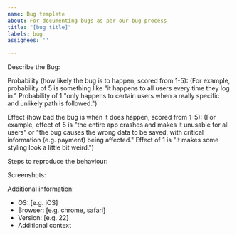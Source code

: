 ```yaml
---
name: Bug template
about: For documenting bugs as per our bug process
title: "[bug title]"
labels: bug
assignees: ''

---
```


Describe the Bug:

Probability (how likely the bug is to happen, scored from 1-5):
(For example, probability of 5 is something like "it happens to all users every time they log in."
Probability of 1 "only happens to certain users when a really specific and unlikely path is followed.")

Effect (how bad the bug is when it does happen, scored from 1-5):
(For example, effect of 5 is "the entire app crashes and makes it unusable for all users" or "the bug causes the wrong data to be saved, with critical information (e.g. payment) being affected."
Effect of 1 is "It makes some styling look a little bit weird.")

Steps to reproduce the behaviour:

Screenshots:

Additional information:

- OS: [e.g. iOS]
- Browser: [e.g. chrome, safari]
- Version: [e.g. 22]
- Additional context
